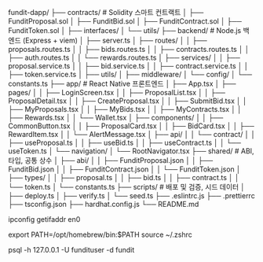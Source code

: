 fundit-dapp/
├── contracts/            # Solidity 스마트 컨트랙트
│   ├── FunditProposal.sol
│   ├── FunditBid.sol
│   ├── FunditContract.sol
│   ├── FunditToken.sol
│   ├── interfaces/
│   └── utils/
├── backend/              # Node.js 백엔드 (Express + viem)
│   ├── server.ts
│   ├── routes/
│   │   ├── proposals.routes.ts
│   │   ├── bids.routes.ts
│   │   ├── contracts.routes.ts
│   │   ├── auth.routes.ts
│   │   └── rewards.routes.ts
│   ├── services/
│   │   ├── proposal.service.ts
│   │   ├── bid.service.ts
│   │   ├── contract.service.ts
│   │   ├── token.service.ts
│   ├── utils/
│   ├── middleware/
│   └── config/
│       └── constants.ts
├── app/                  # React Native 프론트엔드
│   ├── App.tsx
│   ├── pages/
│   │   ├── LoginScreen.tsx
│   │   ├── ProposalList.tsx
│   │   ├── ProposalDetail.tsx
│   │   ├── CreateProposal.tsx
│   │   ├── SubmitBid.tsx
│   │   ├── MyProposals.tsx
│   │   ├── MyBids.tsx
│   │   ├── MyContracts.tsx
│   │   ├── Rewards.tsx
│   │   └── Wallet.tsx
│   ├── components/
│   │   ├── CommonButton.tsx
│   │   ├── ProposalCard.tsx
│   │   ├── BidCard.tsx
│   │   ├── RewardItem.tsx
│   │   └── AlertMessage.tsx
│   ├── api/
│   │   └── contract/
│   │       ├── useProposal.ts
│   │       ├── useBid.ts
│   │       ├── useContract.ts
│   │       └── useToken.ts
│   └── navigation/
│       └── RootNavigator.tsx
├── shared/               # ABI, 타입, 공통 상수
│   ├── abi/
│   │   ├── FunditProposal.json
│   │   ├── FunditBid.json
│   │   ├── FunditContract.json
│   │   └── FunditToken.json
│   ├── types/
│   │   ├── proposal.ts
│   │   ├── bid.ts
│   │   ├── contract.ts
│   │   └── token.ts
│   └── constants.ts
├── scripts/              # 배포 및 검증, 시드 데이터
│   ├── deploy.ts
│   ├── verify.ts
│   └── seed.ts
├── .eslintrc.js
├── .prettierrc
├── tsconfig.json
├── hardhat.config.js
└── README.md

ipconfig getifaddr en0

export PATH=/opt/homebrew/bin:$PATH
source ~/.zshrc

psql -h 127.0.0.1 -U fundituser -d fundit

